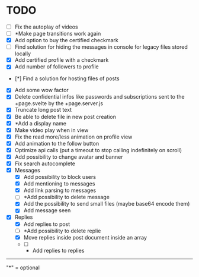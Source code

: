 
# TODO

 - [ ] Fix the autoplay of videos
 - [ ] *Make page transitions work again
 - [x] Add option to buy the certified checkmark
 - [ ] Find solution for hiding the messages in console for legacy files stored locally
 - [x] Add certified profile with a checkmark
 - [x] Add number of followers to profile
 - [*] Find a solution for hosting files of posts
 - [x] Add some wow factor
 - [x] Delete confidential infos like passwords and subscriptions sent to the +page.svelte by the +page.server.js
 - [x] Truncate long post text
 - [x] Be able to delete file in new post creation
 - [x] *Add a display name
 - [x] Make video play when in view
 - [x] Fix the read more/less animation on profile view
 - [x] Add animation to the follow button
 - [x] Optimize api calls (put a timeout to stop calling indefinitely on scroll)
 - [x] Add possibility to change avatar and banner
 - [x] Fix search autocomplete
 - [x] Messages
     - [x] Add possibility to block users
     - [x] Add mentioning to messages
     - [x] Add link parsing to messages
     - [ ] *Add possibility to delete message
     - [x] Add the possibility to send small files (maybe base64 encode them)
     - [x] Add message seen 
 - [x] Replies
     - [x] Add replies to post 
     - [ ] *Add possibility to delete replie
     - [x] Move replies inside post document inside an array
     - [ ] * Add replies to replies

---

"*" = optional